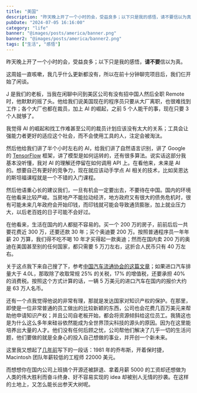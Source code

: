 ```yaml
---
title: "美国"
description: "昨天晚上开了一个小时的会，受益良多；以下只是我的感悟，请不要信以为真。"
pubDate: "2024-07-05 16:16:00"
category: "life"
banner: "@images/posts/america/banner.png"
banner2: "@images/posts/america/banner2.png"
tags: ["生活", "感悟"]
---
```


昨天晚上开了一个小时的会，受益良多；以下只是我的感悟，**请不要**信以为真。

这周娃一直咳嗽，我几乎什么更新都没有，所以在前十分钟聊完项目后，我们仨开始了闲谈。

J 是我们的老板，当我在闲聊中问到美区公司有没有招中国人然后全职 Remote 时，他默默的摇了头。他给我们说美国现在的程序员只要从大厂离职，也很难找到工作；各个大厂也都在裁员，加上 AI 的崛起，之前 5 个人能干的事，现在只要 3 个人就够了。

我觉得 AI 的崛起和找工作难甚至公司的裁员计划应该没有太大的关系；工具会让强能力者更好的适应这个社会，而不会使用工具的人，注定会被淘汰。

然后他给我们讲了半个小时左右的 AI，给我们讲了自然语言识别，讲了 Google 的 [TensorFlow](https://www.tensorflow.org/) 框架，讲了模型是如何运转的，还有很多算法。说实话这部分我基本没听懂，我对 AI 的理解还停留在如何调用 API 上。在看他来，未来是 AI 的。想要自己有更好的竞争力，现在就应该动手学点 AI 相关的技术，比如吴恩达的斯坦福课程就是一个不错的入门课程。

然后他语重心长的建议我们，一旦有机会一定要出去，不要待在中国。国内的环境在他看来比较严峻。当房地产不能拉动经济，地方政府又有很大的债务危机时，很有可能未来几年政府会开始印钱，而印钱就可能会导致通货膨胀，加上就业压力大，以后老百姓的日子可能不会好过。

在他看来，生活在国内的人都挺不容易的。买一个 200 万的房子，前前后后一共要花费近 300 万，还要还款 30 年；买个奥迪要 200 万。按照普通程序员一年年薪 20 万算，我们得不吃不喝 10 年才买得起一款奥迪；然而在国内卖 200 万的奥迪在美国甚至别的任何国家，都只需要 5 万刀左右，这折合人民币只有 40 万左右。

关于这点我下来自己搜了下，参考[中国汽车流通协会的这篇文章](http://www.cada.cn/data/info_87_6798.html)；如果进口汽车排量大于 4.0L，那取除了收取常规 25% 的关税，17% 的增值税，还要承担 40% 的消费税。按照这个方式计算的话，一辆 5 万美元的进口汽车在国内的报价大约是 63 万人名币。

还有一个点我觉得他说的非常有理，那就是发达国家对知识产权的保护。在那里，即使是一位非常普通的员工做出的比较新颖的东西，公司也会花费几百万美元来帮助他申请知识产权；并且公司自老板开始，都会将资源倾斜给这位员工。我猜这也是为什么这么多年来硅谷依然能成为全世界顶尖科技的源头的原因。因为在这里能培养出大量的人才。他们没有任何后顾之忧，公司帮他们解决了几乎一切的生活问题，他们要做的就是全身心的投入自己想做的事业，并开创一个新未来。

这里我又想起了[几年前](https://godruoyi.com/posts/the-revolution-in-silicon-valley/)写下的一段话：1981 年的乔布斯，开着保时捷，Macintosh 团队年薪较低的工程师 22000 美元。

而想想你在国内公司上班搞个开源还被辞退、拿着月薪 5000 的工资却还想做为人类的伟大胜利而奋斗终身、好不容易实现的 idea 却被别人无情的抄袭。在这样的土地上，又怎么能长出参天大树呢。





